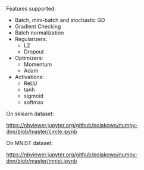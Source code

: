 Features supported:
- Batch, mini-batch and stochastic GD
- Gradient Checking
- Batch normalization
- Regularizers:
  - L2
  - Dropout
- Optimizers:
  - Momentum
  - Adam
- Activations:
  - ReLU
  - tanh
  - sigmoid
  - softmax

On sklearn dataset:

https://nbviewer.jupyter.org/github/polakowo/numpy-dnn/blob/master/circle.ipynb

On MNIST dataset:

https://nbviewer.jupyter.org/github/polakowo/numpy-dnn/blob/master/mnist.ipynb
